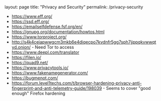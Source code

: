 layout: page
title: "Privacy and Security"
permalink: /privacy-security

* https://www.eff.org/
* https://ssd.eff.org/
* https://emailselfdefense.fsf.org/en/
* https://gnupg.org/documentation/howtos.html
* https://www.torproject.org/
* http://s4k4ceiapwwgcm3mkb6e4diqecpo7kvdnfr5gg7sph7jjppqkvwwqtyd.onion/ - Need Tor to access
* https://www.deepl.com/translator
* https://filen.io/
* https://quad9.net/
* https://www.privacytools.io/
* https://www.fakenamegenerator.com/
* https://bugmenot.com/
* https://forum.level1techs.com/t/browser-hardening-privacy-anti-fingerprint-and-anti-telemetry-guide/198039 - Seems to cover "good enough" Firefox hardening
